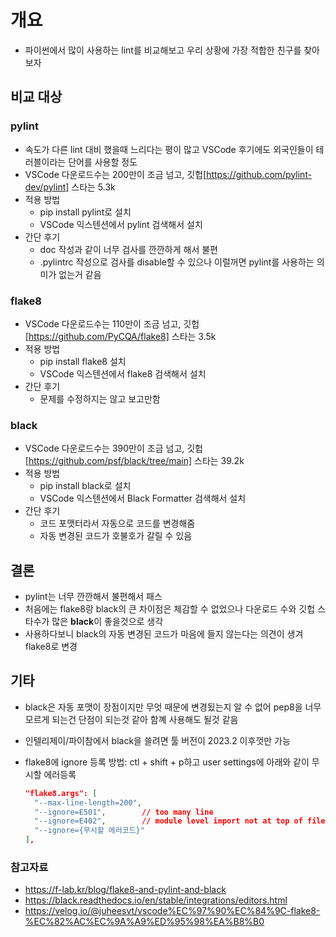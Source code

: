 # 개요

- 파이썬에서 많이 사용하는 lint를 비교해보고 우리 상황에 가장 적합한 친구를 찾아보자

## 비교 대상

### pylint

- 속도가 다른 lint 대비 했을때 느리다는 평이 많고 VSCode 후기에도 외국인들이 테러블이라는 단어를 사용할 정도
- VSCode 다운로드수는 200만이 조금 넘고, 깃헙[https://github.com/pylint-dev/pylint] 스타는 5.3k
- 적용 방법
  - pip install pylint로 설치
  - VSCode 익스텐션에서 pylint 검색해서 설치
- 간단 후기
  - doc 작성과 같이 너무 검사를 깐깐하게 해서 불편
  - .pylintrc 작성으로 검사를 disable할 수 있으나 이럴꺼면 pylint를 사용하는 의미가 없는거 같음

### flake8

- VSCode 다운로드수는 110만이 조금 넘고, 깃헙[https://github.com/PyCQA/flake8] 스타는 3.5k
- 적용 방법
  - pip install flake8 설치
  - VSCode 익스텐션에서 flake8 검색해서 설치
- 간단 후기
  - 문제를 수정하지는 않고 보고만함
  
### black

- VSCode 다운로드수는 390만이 조금 넘고, 깃헙[https://github.com/psf/black/tree/main] 스타는 39.2k
- 적용 방법
  - pip install black로 설치
  - VSCode 익스텐션에서 Black Formatter 검색해서 설치
- 간단 후기
  - 코드 포맷터라서 자동으로 코드를 변경해줌
  - 자동 변경된 코드가 호불호가 갈릴 수 있음

## 결론

- pylint는 너무 깐깐해서 불편해서 패스
- 처음에는 flake8랑 black의 큰 차이점은 체감할 수 없었으나 다운로드 수와 깃헙 스타수가 많은 **black**이 좋을것으로 생각
- 사용하다보니 black의 자동 변경된 코드가 마음에 들지 않는다는 의견이 생겨 flake8로 변경

## 기타

- black은 자동 포맷이 장점이지만 무엇 때문에 변경됬는지 알 수 없어 pep8을 너무 모르게 되는건 단점이 되는것 같아 함꼐 사용해도 될것 같음
- 인텔리제이/파이참에서 black을 쓸려면 툴 버전이 2023.2 이후껏만 가능
- flake8에 ignore 등록 방법: ctl + shift + p하고 user settings에 아래와 같이 무시할 에러등록

  ```json
  "flake8.args": [ 
    "--max-line-length=200", 
    "--ignore=E501",        // too many line
    "--ignore=E402",        // module level import not at top of file
    "--ignore={무시할 에러코드}" 
  ],
  ```

### 참고자료

- <https://f-lab.kr/blog/flake8-and-pylint-and-black>
- <https://black.readthedocs.io/en/stable/integrations/editors.html>
- <https://velog.io/@juheesvt/vscode%EC%97%90%EC%84%9C-flake8-%EC%82%AC%EC%9A%A9%ED%95%98%EA%B8%B0>
